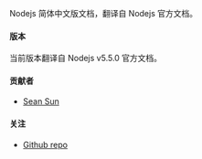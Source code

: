 Nodejs 简体中文版文档，翻译自 Nodejs 官方文档。

#### 版本

当前版本翻译自 Nodejs v5.5.0 官方文档。

#### 贡献者

- [Sean Sun](http://pinggod.com)

#### 关注

- [Github repo](https://github.com/pinggod/node-doc)